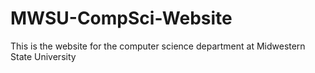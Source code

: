 # MWSU-CompSci-Website
This is the website for the computer science department at Midwestern State University
